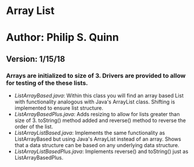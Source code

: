 # Array List
# Author: Philip S. Quinn
## Version: 1/15/18
### Arrays are initialized to size of 3. Drivers are provided to allow for testing of the these lists.
- *ListArrayBased.java*: Within this class you will find an array based List with functionality analogous with Java's ArrayList class. Shifting is implemented to ensure list structure.
- *ListArrayBasedPlus.java*: Adds resizing to allow for lists greater than size of 3. toString() method added and reverse() method to reverse the order of the list.
- *ListArrayListBased.java*: Implements the same functionality as ListArrayBased but using Java's ArrayList instead of an array. Shows that a data structure can be based on any underlying data structure.
- *ListArrayListBasedPlus.java*: Implements reverse() and toString() just as ListArrayBasedPlus.
